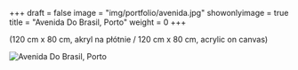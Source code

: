 +++
draft = false
image = "img/portfolio/avenida.jpg"
showonlyimage = true
title = "Avenida Do Brasil, Porto"
weight = 0
+++

(120 cm x 80 cm, akryl na płótnie / 120 cm x 80 cm, acrylic on canvas)

![Avenida Do Brasil, Porto][1]

[1]: /img/portfolio/avenida.jpg